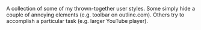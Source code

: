 A collection of some of my thrown-together user styles. Some simply hide a couple of annoying elements (e.g. toolbar on outline.com). Others try to accomplish a particular task (e.g. larger YouTube player).
